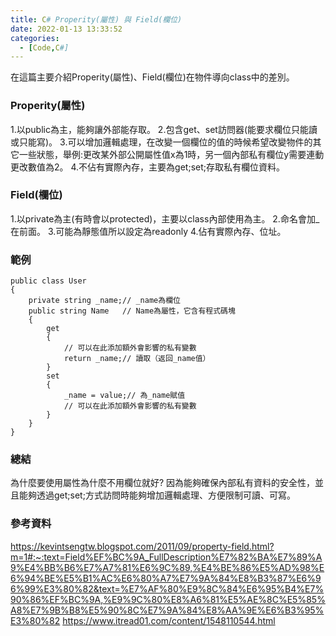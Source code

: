 ```yaml
---
title: C# Properity(屬性) 與 Field(欄位)
date: 2022-01-13 13:33:52
categories:
  - [Code,C#]
---
```

在這篇主要介紹Properity(屬性)、Field(欄位)在物件導向class中的差別。

### Properity(屬性)
1.以public為主，能夠讓外部能存取。
2.包含get、set訪問器(能要求欄位只能讀或只能寫)。
3.可以增加邏輯處理，在改變一個欄位的值的時候希望改變物件的其它一些狀態，舉例:更改某外部公開屬性值x為1時，另一個內部私有欄位y需要連動更改數值為2。
4.不佔有實際內存，主要為get;set;存取私有欄位資料。

### Field(欄位)
1.以private為主(有時會以protected)，主要以class內部使用為主。
2.命名會加_在前面。
3.可能為靜態值所以設定為readonly
4.佔有實際內存、位址。

### 範例
```
public class User
{
    private string _name;// _name為欄位
    public string Name   // Name為屬性，它含有程式碼塊
    {
        get
        {
            // 可以在此添加額外會影響的私有變數
            return _name;// 讀取（返回_name值）
        }
        set 
        {
            _name = value;// 為_name賦值
            // 可以在此添加額外會影響的私有變數
        }
    }
}
```
### 總結
為什麼要使用屬性為什麼不用欄位就好?
因為能夠確保內部私有資料的安全性，並且能夠透過get;set;方式訪問時能夠增加邏輯處理、方便限制可讀、可寫。

### 參考資料
https://kevintsengtw.blogspot.com/2011/09/property-field.html?m=1#:~:text=Field%EF%BC%9A_FullDescription%E7%82%BA%E7%89%A9%E4%BB%B6%E7%A7%81%E6%9C%89,%E4%BE%86%E5%AD%98%E6%94%BE%E5%B1%AC%E6%80%A7%E7%9A%84%E8%B3%87%E6%96%99%E3%80%82&text=%E7%AF%80%E9%8C%84%E6%95%B4%E7%90%86%EF%BC%9A,%E9%9C%80%E8%A6%81%E5%AE%8C%E5%85%A8%E7%9B%B8%E5%90%8C%E7%9A%84%E8%AA%9E%E6%B3%95%E3%80%82
https://www.itread01.com/content/1548110544.html